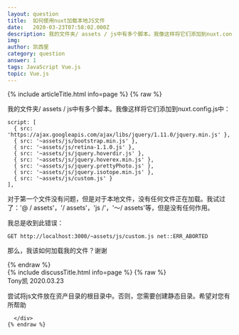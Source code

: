 ```yaml
---
layout: question
title:  如何使用nuxt加载本地JS文件
date:   2020-03-23T07:58:02.000Z
description: 我的文件夹/ assets / js中有多个脚本。我像这样将它们添加到nuxt.config.js中：script  \[  { src  'http...
img: 
author: 凯西里
category: question
answer: 1
tags: JavaScript Vue.js
topic: Vue.js
---
```

<div class="article-root">
  <div class="article">
    {% include articleTitle.html info=page %}
    {% raw %}
    <div class="article-content"><p><font style="vertical-align: inherit;"><font style="vertical-align: inherit;">我的文件夹/ assets / js中有多个脚本。</font><font style="vertical-align: inherit;">我像这样将它们添加到nuxt.config.js中：</font></font></p>

<pre><code>script: [<font></font>
  { src: 'https://ajax.googleapis.com/ajax/libs/jquery/1.11.0/jquery.min.js' },<font></font>
  { src: '~assets/js/bootstrap.min.js' },<font></font>
  { src: '~assets/js/retina-1.1.0.js' },<font></font>
  { src: '~assets/js/jquery.hoverdir.js' },<font></font>
  { src: '~assets/js/jquery.hoverex.min.js' },<font></font>
  { src: '~assets/js/jquery.prettyPhoto.js' },<font></font>
  { src: '~assets/js/jquery.isotope.min.js' },<font></font>
  { src: '~assets/js/custom.js' }<font></font>
],<font></font>
</code></pre>

<p><font style="vertical-align: inherit;"><font style="vertical-align: inherit;">对于第一个文件没有问题，但是对于本地文件，没有任何文件正在加载。</font><font style="vertical-align: inherit;">我试过了：'@ / assets'，'/ assets'，'js /'，'〜/ assets'等，但是没有任何作用。</font></font></p>

<p><font style="vertical-align: inherit;"><font style="vertical-align: inherit;">我总是收到此错误：</font></font></p>

<pre><code>GET http://localhost:3000/~assets/js/custom.js net::ERR_ABORTED
</code></pre>

<p><font style="vertical-align: inherit;"><font style="vertical-align: inherit;">那么，我该如何加载我的文件？</font><font style="vertical-align: inherit;">谢谢</font></font></p></div>
    {% endraw %}
  </div>

  <div class="discuss-wrapper">
    {% include discussTitle.html info=page %}
    {% raw %}
    <div class="discuss-item">
        <div class="discuss-parent">
          <div class="discuss-meta">
            <span class="discuss-user">Tony凯</span>
            <span class="discuss-time">2020.03.23</span>
          </div>
          <div class="discuss-comment"><p><font style="vertical-align: inherit;"><font style="vertical-align: inherit;">尝试将js文件放在资产目录的根目录中。否则，您需要创建静态目录。希望对您有所帮助</font></font></p></div>
        </div>
        
      </div>
    {% endraw %}
  </div>
<div>
